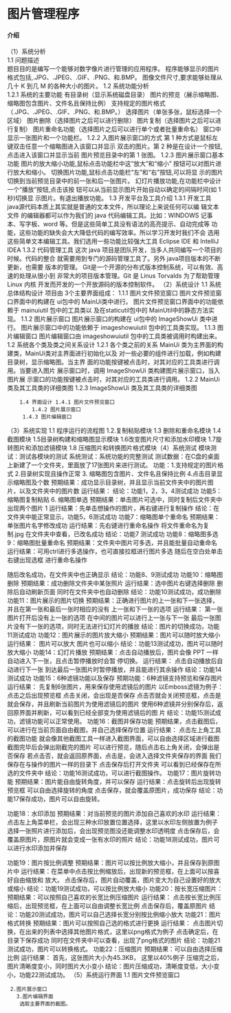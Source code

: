 # 图片管理程序

#### 介绍
（1）系统分析  
        1.1 问题描述         
         题目目的是编写一个能够对数字像片进行管理的应用程序。 程序能够显示的图片格式包括,.JPG、.JPEG、.GIF、.PNG、和.BMP。 图像文件尺寸,要求能够处理从几十 K 到几 M 的各种大小的图片。
    1.2 系统功能分析          
     1.2.1 系统的主要功能 有目录树（显示系统磁盘目录） 图片的预览（展示缩略图、缩略图包含图片、文件名且保持比例） 支持规定的图片格式（.JPG、.JPEG、.GIF、.PNG、和.BMP。） 选择图片（单张多张，鼠标选择一个区域） 图片删除（选择图片之后可以进行删除） 图片复制（选择图片之后可以进行复制） 图片重命名功能（选择图片之后可以进行单个或者批量重命名） 窗口中显示一张图片和一个功能栏。
1.2.2 入图片展示窗口的方式 
第 1 种方式是鼠标左键双击任意一个缩略图进入该窗口并显示 双击的图片。第 2 种是在设计一个按钮,点击进入该窗口并显示当前 图片预览目录中的第 1 张图。 1.2.3 图片展示窗口基本功能 图片的放大缩小功能,鼠标点击功能栏中这“放大”和“缩小” 按钮可以对图片进行放大和缩小。 切换图片功能,鼠标点击功能栏“左”和“右”按钮,可以将显 示的图片切换到当前预览目录中的前一张和后一张图片。 幻灯片播放功能,在功能栏中设计一个“播放”按钮,点击该按 钮可以从当前显示图片开始自动以确定的间隔时间(如 1 秒)切换显 示图片。有退出播放功能。
        1.3 开发平台及工具介绍 1.3.1 开发工具
java源代码本质上其实就是普通的文本文件，所以理论上来说任何可以编 辑文本文件 的编辑器都可以作为我们的 java 代码编辑工具。比如：WINDOWS 记事本、写字板、word 等。但是这些简单工具没有语法的高亮提示、自动完成等 功能，这些功能的缺失会大大降低代码的编写效率。所以学习开发时我们不会 选用这些简单文本编辑工具。我们选用一些功能比较强大工具  Eclipse IDE 和 IntelliJ IDEA
1.3.2 代码管理工具
这次 java 项目是团队开发，当多人共同编写一个项目的时候。代码的整合 就需要用到专门的源码管理工具了。另外 java项目版本的不断更新，也需要 版本的管理。 Git是一个开源的分布式版本控制系统，可以有效、高速的处理从很小到 非常大的项目版本管理。Git 是 Linus Torvalds 为了帮助管理 Linux 内核 开发而开发的一个开放源码的版本控制软件。
                     （2）系统设计
        1.1 系统总体结构设计             项目由 3个主要界面组成： 1.1.1 图片文件预览窗口 图片文件预览窗口界面中的构建在 ui包中的 MainUi类中进行。 图片文件预览窗口界面中的功能依赖于 mainuiutil 包中的工具类以 及在staticutil包中的 MainUtil中的静态方法实现。 1.1.2 图片展示窗口 图片展示窗口的构建在 ui包中的 ImageShowUi 类中进行。 图片展示窗口中的功能依赖于 imageshowuiutil 包中的工具类实现。 1.1.3 图片编辑窗口 图片编辑窗口由 imageshowuiutil 包中的工具类被调用时构建出来。        1.2 系统各个类及类之间关系设计               1.2.1 各个类之前的关系                      MainUi 类为主界面的构建类，MainUi类对主界面进行初始化以及 对一些必要的组件进行加载，例如构建目录树，显示缩略图。当主界 面的功能按键被点击时，对其对应的工具类进行调用。当要进入图片 展示窗口时，调用 ImageShowUi 类构建图片展示窗口，当入图片展 示窗口的功能按键被点击时，对其对应的工具类进行调用。
1.2.2 MainUi 类及其工具类的详细类图
1.2.3  ImageShowUi 类及其工具类的详细类图
  
        1.4 界面设计 1.4.1 图片文件预览窗口
            1.4.2 图片展示窗口
         1.4.3 图片编辑窗口
        
   （3）系统实现           1.1 程序运行的流程图
1.2.复制粘贴模块
1.3 删除和重命名模块
1.4   截图模块
1.5目录树构建和缩略图显示模块
1.6改变图片尺寸和添加水印模块
1.7旋转图片和添加滤镜模块
1.8 压缩图片和转换图片格式模块（4）系统测试
        模块测试：测试各模块的测试        系统测试：系统功能的完整测试
测试数据：在C盘的桌面上新建了一个文件夹，里面放了17张图片来进行测试。 功能：1.支持规定的图片格式    2.目录树实现且操作正常 3. 缩略图包含图片、文件名且保持比例   4.点击目录显示缩略图及个数 预期结果：成功显示目录树，并且显示当前文件夹中的图片图片，以及文件夹中的图片数 运行结果：
结论：功能1，2，3，4测试成功 功能5：缩略图复制粘贴  6. 缩略图单选 预期结果：单击图片可选中，同时复制后文件夹中出现两个图片 1 运行结果：先单击想操作的图片，再右键进行复制操作
结论：在文件夹中能正常显示，功能5，6测试成功
功能7：缩略图单个重命名 预期结果：单张图片名字修改成功
运行结果：先右键进行重命名操作
将文件重命名为复制.jpg
在文件夹中查看，已改名成功
结论：功能7 测试成功
功能8：缩略图多选  
 9：缩略图批量重命名 预期结果：文件夹中图片可多选，并且能批量自动重命名 运行结果：可用ctrl进行多选操作，也可直接拉框进行图片多选
随后在空白处单击右键出现选框
进行重命名操作

随后改名成功，在文件夹中也正确显示
结论：功能8、9测试成功
功能10：缩略图删除 预期结果：成功删除文件夹中某张照片 运行结果：选中图片右键选择删除
删除后自动刷新页面
同时在文件夹中也自动删除
结论：功能10测试成功，成功删除
功能11：图片展示的图片切换 预期结果：正确进行图片的上一张和下一张选择，并且在第一张和最后一张时相应的没有 上一张和下一张的选项 运行结果：
第一张图片打开后没有上一张的选项
在中间的图片可以进行上一张与下一张
最后一张图片没有下一张的选项，同时无法进行幻灯片的播放
结论：图片的切换成功，功能11测试成功
功能12：图片展示的图片放大缩小 预期结果：图片可以随时放大缩小 运行结果： 图片可以放大
图片也可以缩小
结论：功能13测试成功，图片可以随时放大缩小
功能14：幻灯片播放 预期结果：点击自动播放后，图片会像 PPT 一样自动进入下一张，且点击暂停播放时会暂 停切换。 运行结果： 点击自动播放后自动进行下一张
到达最后一张图片时暂停播放，并且能进行其余操作
结论：功能14测试成功
功能15：6种滤镜功能以及保存 预期功能：6种滤镜支持预览和保存图片 运行结果： 先复制6张图片，用来保存使用滤镜后的图片
以Emboss滤镜为例子：点击之后出现预览框
点击关闭，会出现是否保存
点击否就会关闭预览框，点击是就会保存，并且刷新当前图片为使用滤镜后的图片
使用6种滤镜并分别保存后，返回原界面并刷新，可以看到已经全部变为使用滤镜后的图 片
结论：功能15测试成功，滤镜功能可以正常使用。
功能16：截图并保存功能 预期结果，点击截图后，可以进行在当前页面自由截图，并自己选择保存位置 运行结果： 点击左上角工具的截图功能
就会像其他截图工具一样进入截图界面，可以自由选择区域进行截图
截图完毕后会弹出刚截完的图片
可以进行预览，随后点击右上角关闭，会弹出是否保存
若点击否，就会返回原界面，点击是，会进入选择文件夹保存的界面
我们保存在与操作的图片一样的目录下
点击保存后打开文件夹
可以看到已经保存在所选的文件夹中 结论：功能16测试成功，可以进行截图操作。
功能17：图片旋转功能 预期结果：图片能自由旋转角度，并可以保存 运行结果：点击旋转后出现旋转预览框
可以自由选择旋转的角度
点击保存，就会覆盖原图片，成功保存
结论：功能17保存成功，图片可以自由旋转。

功能18：水印添加 预期结果：对当前预览的图片添加自己喜欢的水印 运行结果： 点击左上角菜单栏，会出现三种水印放置位置选择，这里以水印左侧放置为例子
选择一张照片进行添加后，会出现预览图没还能调整水印透明度
点击保存后，会覆盖原图片，原图片就会变成一张有水印的照片
结论：功能18测试成功，图片可以进行水印添加并保存

功能19：图片按比例调整 预期结果：图片可以按比例放大缩小，并且保存到原图片中 运行结果：在菜单中点击按比例缩放后，出现新的预览框，在上面可以按喜好自由缩放和 放大。
点击保存后，图片自动覆盖，图片变大为自己设置好的放大或缩小
结论：功能19测试成功，可以按比例放大缩小
功能20：按长宽压缩图片： 预期结果：可以按照自己喜欢的长宽比例压缩图片 运行结果： 点击按长宽比例压缩后，出现预览框，在上面可以自由调整长宽比例
点击保存后，覆盖原图片
结论：功能20测试成功，图片可以自己选择长宽分别按比例缩小放大
功能21：图片格式转换 预期结果：图片可以按照自己选的格式进行更换 运行结果： 点击图片切换，在出来的列表中选择其他图片格式，这里以png格式为例子
点击确定后，在目录下保存成功
同时在文件夹中可以查看，出现了png格式的图片
结论：功能21测试成功，图片可以转换格式。
功能22：压缩图片 预期结果：可以自由选择压缩比例 运行结果： 首先，这张图片大小为45.3KB，
这里以40%例子
压缩完之后，图片清晰度变小，同时图片大小变小
结论：图片压缩成功，清晰度变低，大小变小，功能22测试成功。
   （5）系统运行界面         1.1 图片文件预览窗口
 
     2.图片展示窗口
       3.图片编辑界面
        选取主要界面的截图。 